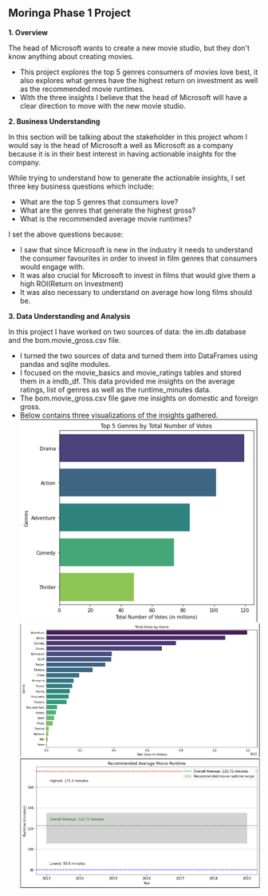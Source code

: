 ## Moringa Phase 1 Project
**1. Overview**

The head of Microsoft wants to create a new movie studio, but they don't know anything about creating movies.
 - This project explores the top 5 genres consumers of movies love best, it also explores what genres have the highest return on investment as well as the recommended movie runtimes.
- With the three insights I believe that the head of Microsoft will have a clear direction to move with the new movie studio.

**2. Business Understanding**

In this section will be talking about the stakeholder in this project whom I would say is the head of Microsoft a well as Microsoft as a company because it is in their best interest in having actionable insights for the company.

While trying to understand how to generate the actionable insights, I set three key business questions which include: 
- What are the top 5 genres that consumers love?
- What are the genres that generate the highest gross?
- What is the recommended average movie runtimes?

I set the above questions because:
- I saw that since Microsoft is new in the industry it needs to understand the consumer favourites in order to invest in film genres that consumers would engage with.
- It was also crucial for Microsoft to invest in films that would give them a high ROI(Return on Investment)
- It was also necessary to understand on average how long films should be.

**3. Data Understanding and Analysis**

In this project I have worked on two sources of data: the im.db database and the bom.movie_gross.csv file.
- I turned the two sources of data and turned them into DataFrames using pandas and sqlite modules. 
- I focused on the movie_basics and movie_ratings tables and stored them in a imdb_df. This data provided me insights on the average ratings, list of genres as well as the runtime_minutes data.
- The bom.movie_gross.csv file gave me insights on domestic and foreign gross.
- Below contains three visualizations of the insights gathered.
![Viusualization of the top 5 genres based on Total No of votes](Top5_genres.png)
![Visualization of the total gross by genre](TotalGross.png)
![Visualization of the recommended movie runtime](Recommended_runtime.png)
